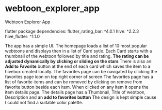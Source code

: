 # webtoon_explorer_app

Webtoon Explorer App

flutter package dependencies:
  flutter_rating_bar: ^4.0.1
  hive: ^2.2.3
  hive_flutter: ^1.1.0


The app has a simple UI. The homepage loads a list of 10 most popular webtoons and displays then in a list of Card sytle.
Each Card starts with a thumbnail of the webtoon followed by title and rating. **The rating can be adjusted dynamically by clicking or sliding on the stars**
There is also an **Add to Favorite** button at the end of each card which saves the item to a hivebox created locally.
The favorites page can be navigated by clicking the favorites page icon on top right corner of screen
The favorites page has a list of favorite items and can be removed by clicking on remove from favorite button beside each item.
When clicked on any item it opens the item details page. The details page has a Thumbnail, Title of webtoon, Description and an **add to favorites button**
The design is kept simple cause I could not find a suitable color palette.
